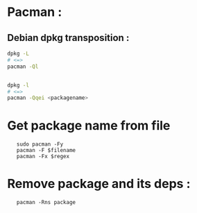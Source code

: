 # Pacman :

## Debian dpkg transposition :
```bash
dpkg -L 
# <=>
pacman -Ql


dpkg -l 
# <=>
pacman -Qqei <packagename>
```

# Get package name from file
```
   sudo pacman -Fy
   pacman -F $filename
   pacman -Fx $regex
```

# Remove package and its deps : 
```
   pacman -Rns package
```
